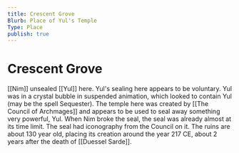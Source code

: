 ```yaml
---
title: Crescent Grove
Blurb: Place of Yul's Temple
Type: Place
publish: true
---
```


# Crescent Grove

[[Nim]] unsealed [[Yul]] here. Yul's sealing here appears to be voluntary. Yul was in a crystal bubble in suspended animation, which looked to contain Yul (may be the spell Sequester). The temple here was created by [[The Council of Archmages]] and appears to be used to seal away something very powerful, Yul. When Nim broke the seal, the seal was already almost at its time limit. The seal had iconography from the Council on it. The ruins are about 130 year old, placing its creation around the year 217 CE, about 2 years after the death of [[Duessel Sarde]].
